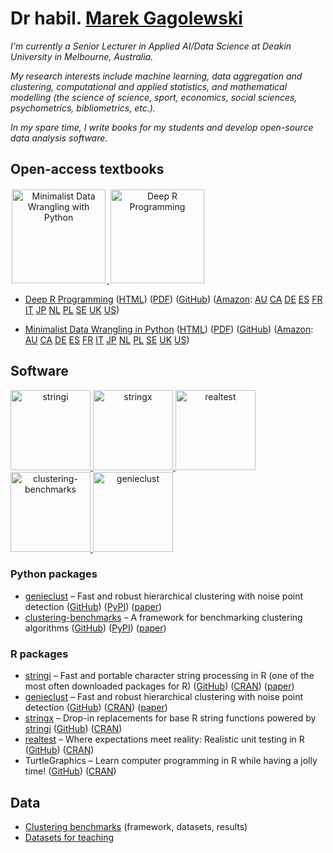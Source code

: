 # Dr habil. [Marek Gagolewski](https://www.gagolewski.com/)

*I'm currently a Senior Lecturer in Applied AI/Data Science at Deakin University in Melbourne, Australia.*

*My research interests include machine learning, data aggregation and clustering, computational and applied statistics, and mathematical modelling (the science of science, sport, economics, social sciences, psychometrics, bibliometrics, etc.).*

*In my spare time, I write books for my students and develop open-source data analysis software.*


## Open-access textbooks

<a href='https://datawranglingpy.gagolewski.com/' align="center">
<img src='https://www.gagolewski.com/_static/img/datawranglingpy-cover.png' alt='Minimalist Data Wrangling with Python' width='150px' style='margin: 2px' />
</a>
<a href='https://deepr.gagolewski.com/' align="center">
<img src='https://www.gagolewski.com/_static/img/deepr-cover.png' alt='Deep R Programming' width='150px' style='margin: 2px' />
</a>





* [Deep R Programming](https://deepr.gagolewski.com/)
  ([HTML](https://deepr.gagolewski.com/))
  ([PDF](https://deepr.gagolewski.com/deepr.pdf))
  ([GitHub](https://github.com/gagolews/deepr))
  ([Amazon](https://www.amazon.com/dp/064557192X):
  [AU](https://amazon.com.au/dp/064557192X)
  [CA](https://amazon.ca/dp/064557192X)
  [DE](https://amazon.de/dp/064557192X)
  [ES](https://amazon.es/dp/064557192X)
  [FR](https://amazon.fr/dp/064557192X)
  [IT](https://amazon.it/dp/064557192X)
  [JP](https://amazon.co.jp/dp/064557192X)
  [NL](https://amazon.nl/dp/064557192X)
  [PL](https://amazon.pl/dp/064557192X)
  [SE](https://amazon.se/dp/064557192X)
  [UK](https://amazon.co.uk/dp/064557192X)
  [US](https://amazon.com/dp/064557192X))
  
* [Minimalist Data Wrangling in Python](https://datawranglingpy.gagolewski.com/)
  ([HTML](https://datawranglingpy.gagolewski.com/))
  ([PDF](https://datawranglingpy.gagolewski.com/datawranglingpy.pdf))
  ([GitHub](https://github.com/gagolews/datawranglingpy))
  ([Amazon](https://www.amazon.com/dp/0645571911):
  [AU](https://amazon.com.au/dp/0645571911)
  [CA](https://amazon.ca/dp/0645571911)
  [DE](https://amazon.de/dp/0645571911)
  [ES](https://amazon.es/dp/0645571911)
  [FR](https://amazon.fr/dp/0645571911)
  [IT](https://amazon.it/dp/0645571911)
  [JP](https://amazon.co.jp/dp/0645571911)
  [NL](https://amazon.nl/dp/0645571911)
  [PL](https://amazon.pl/dp/0645571911)
  [SE](https://amazon.se/dp/0645571911)
  [UK](https://amazon.co.uk/dp/0645571911)
  [US](https://amazon.com/dp/0645571911))


## Software

<a href='https://stringi.gagolewski.com/' align="center">
<img src='https://www.gagolewski.com/_static/img/stringi.png' alt='stringi' width='128' style='margin: 0px' />
</a>
<a href='https://stringx.gagolewski.com/' align="center">
<img src='https://www.gagolewski.com/_static/img/stringx.png' alt='stringx' width='128' style='margin: 0px' />
</a>
<a href='https://realtest.gagolewski.com/' align="center">
<img src='https://www.gagolewski.com/_static/img/realtest.png' alt='realtest' width='128' style='margin: 0px' />
</a>
<a href='https://clustering-benchmarks.gagolewski.com/' align="center">
<img src='https://www.gagolewski.com/_static/img/clustbench.png' alt='clustering-benchmarks' width='128' style='margin: 0px' />
</a>
<a href='https://genieclust.gagolewski.com/' align="center">
<img src='https://www.gagolewski.com/_static/img/genieclust.png' alt='genieclust' width='128' style='margin: 0px' />
</a>

  
### Python packages

* [genieclust](https://genieclust.gagolewski.com/) – Fast and robust hierarchical clustering with noise point detection
  ([GitHub](https://github.com/gagolews/genieclust))
  ([PyPI](https://pypi.org/project/genieclust/))
  ([paper](https://doi.org/10.1016/j.softx.2021.100722))
* [clustering-benchmarks](http://clustering-benchmarks.gagolewski.com/) – A framework for benchmarking clustering algorithms 
  ([GitHub](https://github.com/gagolews/clustering-benchmarks/))
  ([PyPI](https://pypi.org/project/clustering-benchmarks/))
  ([paper](https://doi.org/10.1016/j.softx.2022.101270))
  


### R packages

* [stringi](https://stringi.gagolewski.com/) – Fast and portable character string processing in R (one of the most often downloaded packages for R)
  ([GitHub](https://github.com/gagolews/stringi))
  ([CRAN](https://cran.r-project.org/package=stringi)) 
  ([paper](https://doi.org/10.18637/jss.v103.i02))
* [genieclust](https://genieclust.gagolewski.com/) – Fast and robust hierarchical clustering with noise point detection
  ([GitHub](https://github.com/gagolews/genieclust))
  ([CRAN](https://cran.r-project.org/package=genieclust)) 
  ([paper](https://doi.org/10.1016/j.softx.2021.100722))
* [stringx](https://stringx.gagolewski.com/) – Drop-in replacements for base R string functions powered by [stringi](https://stringi.gagolewski.com/)
  ([GitHub](https://github.com/gagolews/stringx))
  ([CRAN](https://cran.r-project.org/package=stringx)) 
* [realtest](https://realtest.gagolewski.com/) – Where expectations meet reality: Realistic unit testing in R
  ([GitHub](https://github.com/gagolews/realtest))
  ([CRAN](https://cran.r-project.org/package=realtest)) 
* TurtleGraphics – Learn computer programming in R while having a jolly time!
  ([GitHub](https://github.com/gagolews/TurtleGraphics))
  ([CRAN](https://cran.r-project.org/package=TurtleGraphics)) 

## Data

* [Clustering benchmarks](https://clustering-benchmarks.gagolewski.com/) (framework, datasets, results)
* [Datasets for teaching](https://github.com/gagolews/teaching-data)
